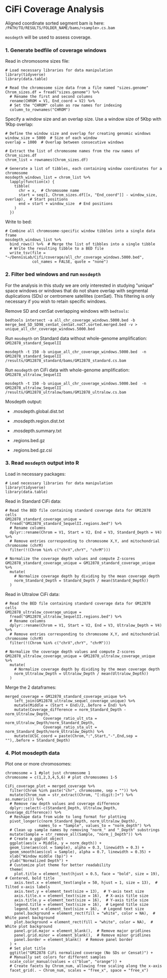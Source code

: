 # CiFi Coverage Analysis

Aligned coordinate sorted segment bam is here: `/PATH/TO/RESULTS/FOLDER_NAME/bams/<sample>.cs.bam`

`mosdepth` will be used to assess coverage.

### 1. Generate bedfile of coverage windows

Read in chromosome sizes file:

```{r}
# Load necessary libraries for data manipulation
library(tidyverse) 
library(data.table)

# Read the chromosome size data from a file named "sizes.genome"
Chrom_sizes.df = fread("sizes.genome") %>%
  # Rename the first and second columns
  rename(CHROM = V1, End_coord = V2) %>%
  # Set the "CHROM" column as row names for indexing
  column_to_rownames("CHROM")

```

Specify a window size and an overlap size. Use a window size of 5Kbp with 1Kbp overlap:

```{r}
# Define the window size and overlap for creating genomic windows
window_size = 5000  # Size of each window
overlap = 1000  # Overlap between consecutive windows

# Extract the list of chromosome names from the row names of Chrom_sizes.df
chrom_list = rownames(Chrom_sizes.df)

# Generate a list of tibbles, each containing window coordinates for a chromosome
mosdepth_windows_list = chrom_list %>%
  lapply(function(x) {  
    tibble(  
      chr = x,  # Chromosome name  
      start = seq(1, Chrom_sizes.df[[x, "End_coord"]] - window_size, overlap),  # Start positions  
      end = start + window_size  # End positions  
    )  
  })

```

Write to bed:

```{r}
# Combine all chromosome-specific window tibbles into a single data frame
mosdepth_windows_list %>%
  bind_rows() %>%  # Merge the list of tibbles into a single tibble
  # Write the resulting tibble to a BED file
  write_tsv(file = "~/DennisLab/Cifi/coverage/all_chr_coverage_windows.5000.bed", 
            col_names = FALSE, quote = "none")
```

### 2. Filter bed windows and run `mosdepth`

For the analysis in this study we are only interested in studying "unique" space windows or windows that do not share overlap with segmental duplications (SDs) or centromere satellites (cenSat). This filtering is only necessary if you wish to retain specific windows.

Remove SD and cenSat overlapping windows with `bedtools`:

```         
bedtools intersect -a all_chr_coverage_windows.5000.bed -b merge_bed_SD_SD98_cenSat_cenSat.noCT.sorted.merged.bed -v > unique_all_chr_coverage_windows.5000.bed
```

Run `mosdepth` on Standard data without whole-genome amplification: `GM12878_standard_SequelII`

```         
mosdepth -t 150 -b unique_all_chr_coverage_windows.5000.bed  -n GM12878_standard_SequelII /results/GM12878_standard/bams/GM12878_standard.cs.bam
```

Run `mosdepth` on CiFi data with whole-genome amplification: `GM12878_ultralow_SequelII`

```         
mosdepth -t 150 -b unique_all_chr_coverage_windows.5000.bed  -n GM12878_ultralow_SequelII /results/GM12878_ultralow/bams/GM12878_ultralow.cs.bam
```

Mosdepth output:

-   <name>.mosdepth.global.dist.txt

-   <name>.mosdepth.region.dist.txt

-   <name>.mosdepth.summary.txt

-   <name>.regions.bed.gz

-   <name>.regions.bed.gz.csi

### 3. Read `mosdepth` output into R

Load in necessary packages:

```{r}
# Load necessary libraries for data manipulation
library(tidyverse) 
library(data.table)
```

Read in Standard CiFi data:

```{r}
# Read the BED file containing standard coverage data for GM12878 cells
GM12878_standard_coverage_unique = 
  fread("GM12878_standard_SequelII.regions.bed") %>%
  # Rename columns
  dplyr::rename(Chrom = V1, Start = V2, End = V3, Standard_Depth = V4) %>%
  # Remove entries corresponding to chromosome X,Y, and mitochondrial chromosome (chrM)
  filter(!(Chrom %in% c("chrX",chrY", "chrM")))

# Normalize the coverage depth values and compute Z-scores
GM12878_standard_coverage_unique = GM12878_standard_coverage_unique %>%
  mutate(
    # Normalize coverage depth by dividing by the mean coverage depth
    norm_Standard_Depth = Standard_Depth / mean(Standard_Depth))
  )
```

Read in Ultralow CiFi data:

```{r}
# Read the BED file containing standard coverage data for GM12878 cells
GM12878_ultralow_coverage_unique = 
  fread("GM12878_ultralow_SequelII.regions.bed") %>%
  # Rename columns
  dplyr::rename(Chrom = V1, Start = V2, End = V3, Ultralow_Depth = V4) %>%
  # Remove entries corresponding to chromosome X,Y, and mitochondrial chromosome (chrM)
  filter(!(Chrom %in% c("chrX",chrY", "chrM")))

# Normalize the coverage depth values and compute Z-scores
GM12878_ultralow_coverage_unique = GM12878_ultralow_coverage_unique %>%
  mutate(
    # Normalize coverage depth by dividing by the mean coverage depth
    norm_Ultralow_Depth = Ultralow_Depth / mean(Ultralow_Depth))
  )
```

Merge the 2 dataframes:

```{r}
merged_coverage = GM12878_standard_coverage_unique %>%
	left_join(GM12878_ultralow_sequel_coverage_unique) %>%
	mutate(Middle = (Start + End)/2,.before = End) %>%
	mutate(Coverage_difference = norm_Standard_Depth - norm_Ultralow_Depth,
				 Coverage_ratio_ult_sta = norm_Ultralow_Depth/norm_Standard_Depth,
				 Coverage_ratio_sta_ult = norm_Standard_Depth/norm_Ultralow_Depth) %>%
	mutate(UCSC_coord = paste(Chrom,":",Start,"-",End,sep = ""),.before = Standard_Depth)
```

### 4. Plot mosdepth data

Plot one or more chromosomes:

```{r}
chromosome = 1 #plot just chromosome 1
chromosome = c(1,2,3,4,5,6) # plot chromosomes 1-5

CiFi_coverage_plot = merged_coverage %>%
  filter(Chrom %in% paste("chr", chromosome, sep = "")) %>%
  mutate(Chrom_num = str_extract(Chrom, "[:digit:]+") %>% as.numeric()) %>%
  # Remove raw depth values and coverage difference
  dplyr::select(-c(Standard_Depth, Ultralow_Depth, Coverage_difference)) %>%
  # Reshape data from wide to long format for plotting
  pivot_longer(c(norm_Standard_Depth, norm_Ultralow_Depth), 
               names_to = "Sample", values_to = "norm_depth") %>%
  # Clean up sample names by removing "norm_" and "_Depth" substrings
  mutate(Sample = str_remove_all(Sample, "norm_|_Depth")) %>%
  # Create a ggplot object
  ggplot(aes(x = Middle, y = norm_depth)) +
  geom_line(aes(col = Sample), alpha = 0.3, linewidth = 0.3) +
  geom_smooth(aes(col = Sample), alpha = 0.7, linewidth = 0.35) +
  xlab("Window middle (bp)") +
  ylab("Normalized Depth") +
  # Customize plot theme for better readability
  theme(
    plot.title = element_text(hjust = 0.5, face = "bold", size = 19),  # Centered, bold title
    axis.text.x = element_text(angle = 50, hjust = 1, size = 13),  # Tilted x-axis labels
    axis.text.y = element_text(size = 13),  # Y-axis text size
    axis.title.x = element_text(size = 16),  # X-axis title size
    axis.title.y = element_text(size = 16),  # Y-axis title size
    legend.title = element_text(size = 16),  # Legend title size
    legend.text = element_text(size = 16),  # Legend text size
    panel.background = element_rect(fill = "white", color = NA),  # White panel background
    plot.background = element_rect(fill = "white", color = NA),  # White plot background
    panel.grid.major = element_blank(),  # Remove major gridlines
    panel.grid.minor = element_blank(),  # Remove minor gridlines
    panel.border = element_blank()  # Remove panel border
  ) +
  # Set plot title
  ggtitle("GM12878 CiFi normalized coverage (No SDs or Censat)") +
  # Manually set colors for different samples
  scale_color_manual(values = c("blue", "orange")) +
  # Create facets by Chrom_num, allowing free scaling along the x-axis
  facet_grid(. ~ Chrom_num, scales = "free_x", space = "free_x")
```
